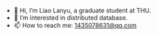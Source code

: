 - 👋 Hi, I’m Liao Lanyu, a graduate student at THU.
- 👀 I’m interested in distributed database.
- 📫 How to reach me: 1435078631@qq.com

<!---
lancelly/lancelly is a ✨ special ✨ repository because its `README.md` (this file) appears on your GitHub profile.
You can click the Preview link to take a look at your changes.
--->
